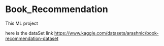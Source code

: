 # Book_Recommendation
This ML project

here is the dataSet link 
https://www.kaggle.com/datasets/arashnic/book-recommendation-dataset
